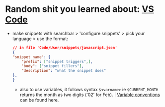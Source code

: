 # Random shit you learned about: <u>VS Code</u>

- make snippets with searchbar > 'configure snippets' > pick your language > use the format:

    ```json
    // in file 'Code/User/snippets/javascript.json'
    {
    "snippet name": {
        "prefix": ["snippet triggers",],
        "body": ["snippet fillers"],
        "description": "what the snippet does"
    },
    }
    ```

    - also to use variables, it follows syntax `$<varname>` ie `$CURRENT_MONTH` returns the month as two digits ('02' for Feb). | [Variable conventions](https://code.visualstudio.com/docs/editing/userdefinedsnippets#_variables) can be found here.
